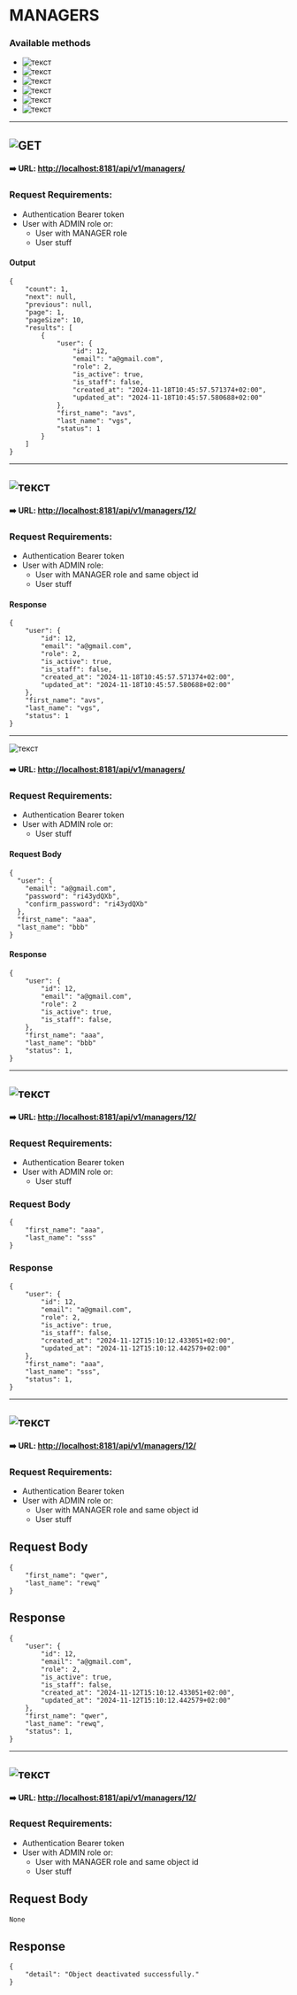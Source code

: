 # MANAGERS


### Available methods


- ![текст](https://img.shields.io/badge/GET-%2390EE90)
- ![текст](https://img.shields.io/badge/GET/{id}-%2390EE90)
- ![текст](https://img.shields.io/badge/POST-%23FFFF00)
- ![текст](https://img.shields.io/badge/PUT-%230000FF)
- ![текст](https://img.shields.io/badge/PATCH-%23DDA0DD)
- ![текст](https://img.shields.io/badge/DELETE-%23FF0000)

---
## ![GET](https://img.shields.io/badge/GET-%2390EE90)

#### ➡️ **URL**: [http://localhost:8181/api/v1/managers/](http://localhost:8181/api/v1/managers/)

### Request Requirements:
 - Authentication Bearer token
 - User with ADMIN role or:
    - User with MANAGER role
    - User stuff


#### Output

```
{
    "count": 1,
    "next": null,
    "previous": null,
    "page": 1,
    "pageSize": 10,
    "results": [
        {
            "user": {
                "id": 12,
                "email": "a@gmail.com",
                "role": 2,
                "is_active": true,
                "is_staff": false,
                "created_at": "2024-11-18T10:45:57.571374+02:00",
                "updated_at": "2024-11-18T10:45:57.580688+02:00"
            },
            "first_name": "avs",
            "last_name": "vgs",
            "status": 1
        }
    ]
}
```
---
## ![текст](https://img.shields.io/badge/GET/{id}-%2390EE90)

#### ➡️ **URL**: [http://localhost:8181/api/v1/managers/12/](http://localhost:8181/api/v1/managers/12/)


### Request Requirements:
 - Authentication Bearer token
 - User with ADMIN role:
    - User with MANAGER role and same object id
    - User stuff

#### Response
```
{
    "user": {
        "id": 12,
        "email": "a@gmail.com",
        "role": 2,
        "is_active": true,
        "is_staff": false,
        "created_at": "2024-11-18T10:45:57.571374+02:00",
        "updated_at": "2024-11-18T10:45:57.580688+02:00"
    },
    "first_name": "avs",
    "last_name": "vgs",
    "status": 1
}
```
---
![текст](https://img.shields.io/badge/POST-%23FFFF00)

#### ➡️ **URL**: [http://localhost:8181/api/v1/managers/](http://localhost:8181/api/v1/managers/)

### Request Requirements:
 - Authentication Bearer token
 - User with ADMIN role or:
    - User stuff

#### Request Body

```
{
  "user": {
    "email": "a@gmail.com",
    "password": "ri43ydQXb",
    "confirm_password": "ri43ydQXb"
  },
  "first_name": "aaa",
  "last_name": "bbb"
}
```

#### Response
```
{
    "user": {
        "id": 12,
        "email": "a@gmail.com",
        "role": 2
        "is_active": true,
        "is_staff": false,
    },
    "first_name": "aaa",
    "last_name": "bbb"
    "status": 1,
}
```
---
## ![текст](https://img.shields.io/badge/PUT-%230000FF)

#### ➡️ **URL**: [http://localhost:8181/api/v1/managers/12/](http://localhost:8181/api/v1/managers/)
### Request Requirements:
 - Authentication Bearer token
 - User with ADMIN role or:
    - User stuff

### Request Body
```
{
    "first_name": "aaa",
    "last_name": "sss"
}
```

### Response
```
{
    "user": {
        "id": 12,
        "email": "a@gmail.com",
        "role": 2,
        "is_active": true,
        "is_staff": false,
        "created_at": "2024-11-12T15:10:12.433051+02:00",
        "updated_at": "2024-11-12T15:10:12.442579+02:00"
    },
    "first_name": "aaa",
    "last_name": "sss",
    "status": 1,
}
```
---
## ![текст](https://img.shields.io/badge/PATCH-%23DDA0DD)
#### ➡️ **URL**: [http://localhost:8181/api/v1/managers/12/](http://localhost:8181/api/v1/managers/)
### Request Requirements:
 - Authentication Bearer token
 - User with ADMIN role or:
    - User with MANAGER role and same object id
    - User stuff

## Request Body
```
{
    "first_name": "qwer",
    "last_name": "rewq"
}
```

## Response
```
{
    "user": {
        "id": 12,
        "email": "a@gmail.com",
        "role": 2,
        "is_active": true,
        "is_staff": false,
        "created_at": "2024-11-12T15:10:12.433051+02:00",
        "updated_at": "2024-11-12T15:10:12.442579+02:00"
    },
    "first_name": "qwer",
    "last_name": "rewq",
    "status": 1,
}
```
---
## ![текст](https://img.shields.io/badge/DELETE-%23FF0000)
#### ➡️ **URL**: [http://localhost:8181/api/v1/managers/12/](http://localhost:8181/api/v1/managers/)
### Request Requirements:
 - Authentication Bearer token
 - User with ADMIN role or:
    - User with MANAGER role and same object id
    - User stuff

## Request Body
```
None
```

## Response
```
{
    "detail": "Object deactivated successfully."
}
```
